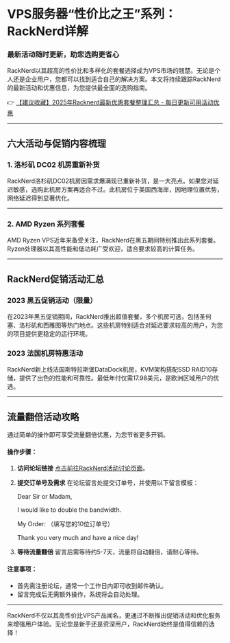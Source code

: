 # VPS服务器“性价比之王”系列：RackNerd详解

### 最新活动随时更新，助您选购更省心

RackNerd以其超高的性价比和多样化的套餐选择成为VPS市场的翘楚。无论是个人还是企业用户，您都可以找到适合自己的解决方案。本文将持续跟踪RackNerd的最新活动和优惠信息，为您提供最全面的选购指南。

👉 [【建议收藏】2025年Racknerd最新优惠套餐整理汇总 - 每日更新可用活动优惠](https://bit.ly/Rack_Nerd)

---

## 六大活动与促销内容梳理

### 1. 洛杉矶 DC02 机房重新补货

RackNerd洛杉矶DC02机房因需求爆满现已重新补货，是一大亮点。如果您对延迟敏感，选购此机房方案再适合不过。此机房位于美国西海岸，因地理位置优势，网络延迟得到显著优化。

---

### 2. AMD Ryzen 系列套餐

AMD Ryzen VPS近年来备受关注，RackNerd在黑五期间特别推出此系列套餐。Ryzen处理器以其高性能和低功耗广受欢迎，适合要求较高的计算任务。

---

## RackNerd促销活动汇总

### 2023 黑五促销活动（限量）

在2023年黑五促销期间，RackNerd推出超值套餐，多个机房可选，包括圣何塞、洛杉矶和西雅图等热门地点。这些机房特别适合对延迟要求较高的用户，为您的项目提供更稳定的运行环境。  

### 2023 法国机房特惠活动

RackNerd新上线法国斯特拉斯堡DataDock机房，KVM架构搭配SSD RAID10存储，提供了出色的性能和可靠性。最低年付仅需17.98美元，是欧洲区域用户的优选。

---

## 流量翻倍活动攻略

通过简单的操作即可享受流量翻倍优惠，为您节省更多开销。

#### 操作步骤：

1. **访问论坛链接** 
   [点击前往RackNerd活动讨论页面](https://bit.ly/Rack_Nerd)。

2. **提交订单号及需求**
   在论坛留言处提交订单号，并使用以下留言模板：
   
   Dear Sir or Madam,

   I would like to double the bandwidth.

   My Order: （填写您的10位订单号）

   Thank you very much and have a nice day!
   

3. **等待流量翻倍**
   留言后需等待约5-7天，流量将自动翻倍，请耐心等待。

#### 注意事项：
- 首先需注册论坛，通常一个工作日内即可收到邮件确认。
- 留言完成后无需额外操作，系统将会自动处理。

---

RackNerd不仅以其高性价比VPS产品闻名，更通过不断推出促销活动和优化服务来增强用户体验。无论您是新手还是资深用户，RackNerd始终是值得信赖的选择！